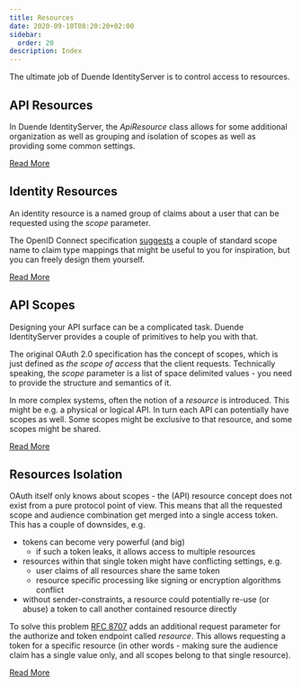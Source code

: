 ```yaml
---
title: Resources
date: 2020-09-10T08:20:20+02:00
sidebar:
  order: 20
description: Index
---
```


The ultimate job of Duende IdentityServer is to control access to resources.

## API Resources

In Duende IdentityServer, the *ApiResource* class allows for some additional organization as well as grouping and
isolation of scopes as well as providing some common settings.

[Read More](/identityserver/v6/fundamentals/resources/api_resources)

## Identity Resources

An identity resource is a named group of claims about a user that can be requested using the *scope* parameter.

The OpenID Connect specification [suggests](https://openid.net/specs/openid-connect-core-1_0.html#scopeclaims) a couple
of standard
scope name to claim type mappings that might be useful to you for inspiration, but you can freely design them yourself.

[Read More](/identityserver/v6/fundamentals/resources/identity)

## API Scopes

Designing your API surface can be a complicated task. Duende IdentityServer provides a couple of primitives to help you
with that.

The original OAuth 2.0 specification has the concept of scopes, which is just defined as *the scope of access* that the
client requests.
Technically speaking, the *scope* parameter is a list of space delimited values - you need to provide the structure and
semantics of it.

In more complex systems, often the notion of a *resource* is introduced. This might be e.g. a physical or logical API.
In turn each API can potentially have scopes as well. Some scopes might be exclusive to that resource, and some scopes
might be shared.

[Read More](/identityserver/v6/fundamentals/resources/api_scopes)

## Resources Isolation

OAuth itself only knows about scopes - the (API) resource concept does not exist from a pure protocol point of view.
This means that all the requested scope and audience combination get merged into a single access token. This has a
couple of downsides, e.g.

* tokens can become very powerful (and big)
    * if such a token leaks, it allows access to multiple resources
* resources within that single token might have conflicting settings, e.g.
    * user claims of all resources share the same token
    * resource specific processing like signing or encryption algorithms conflict
* without sender-constraints, a resource could potentially re-use (or abuse) a token to call another contained resource
  directly

To solve this problem [RFC 8707](https://tools.ietf.org/html/rfc8707) adds an additional request parameter for the
authorize and token endpoint called *resource*. This allows requesting a token for a specific resource (in other words -
making sure the audience claim has a single value only, and all scopes belong to that single resource).

[Read More](/identityserver/v6/fundamentals/resources/isolation)
